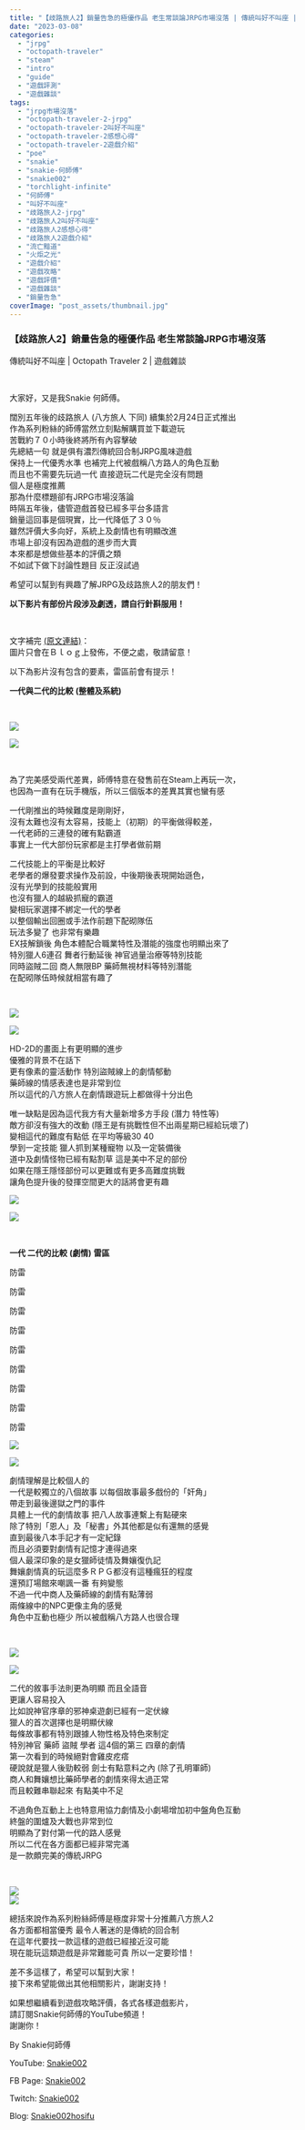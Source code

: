 ```yaml
---
title: "【歧路旅人2】銷量告急的極優作品 老生常談論JRPG市場沒落 | 傳統叫好不叫座 | Octopath Traveler 2 | 遊戲雜談"
date: "2023-03-08"
categories: 
  - "jrpg"
  - "octopath-traveler"
  - "steam"
  - "intro"
  - "guide"
  - "遊戲評測"
  - "遊戲雜談"
tags: 
  - "jrpg市場沒落"
  - "octopath-traveler-2-jrpg"
  - "octopath-traveler-2叫好不叫座"
  - "octopath-traveler-2感想心得"
  - "octopath-traveler-2遊戲介紹"
  - "poe"
  - "snakie"
  - "snakie-何師傅"
  - "snakie002"
  - "torchlight-infinite"
  - "何師傅"
  - "叫好不叫座"
  - "歧路旅人2-jrpg"
  - "歧路旅人2叫好不叫座"
  - "歧路旅人2感想心得"
  - "歧路旅人2遊戲介紹"
  - "流亡黯道"
  - "火炬之光"
  - "遊戲介紹"
  - "遊戲攻略"
  - "遊戲評價"
  - "遊戲雜談"
  - "銷量告急"
coverImage: "post_assets/thumbnail.jpg"
---
```


### 【歧路旅人2】銷量告急的極優作品 老生常談論JRPG市場沒落  
傳統叫好不叫座 | Octopath Traveler 2 | 遊戲雜談

  
   

  
大家好，又是我Snakie 何師傅。  

  
闊別五年後的歧路旅人 (八方旅人 下同) 續集於2月24日正式推出  
作為系列粉絲的師傅當然立刻點解購買並下載遊玩  
苦戰約７０小時後終將所有內容擊破  
先總結一句 就是俱有濃烈傳統回合制JRPG風味遊戲  
保持上一代優秀水準 也補完上代被戲稱八方路人的角色互動  
而且也不需要先玩過一代 直接遊玩二代是完全沒有問題  
個人是極度推薦  
那為什麼標題卻有JRPG市場沒落論  
時隔五年後，儘管遊戲首發已經多平台多語言  
銷量這回事是個現實，比一代降低了３０％  
雖然評價大多向好，系統上及劇情也有明顯改進  
市場上卻沒有因為遊戲的進步而大賣  
本來都是想做些基本的評價之類  
不如試下做下討論性題目 反正沒試過  

  
希望可以幫到有興趣了解JRPG及歧路旅人2的朋友們！  

  
**以下影片有部份片段涉及劇透，請自行針斟服用！**  

  
   

  
文字補完 [(原文連結)](https://snakie002hosifu.blog/ot2-intro/)：  
圖片只會在Ｂｌｏｇ上發佈，不便之處，敬請留意！  

  
以下為影片沒有包含的要素，雷區前會有提示！  

  
**一代與二代的比較** **(****整體及系統****)**  

  
   

  
![](post_assets/1-3-1024x576.jpg)  

  
![](post_assets/1-8-1024x576.jpg)  

  
   

  
為了完美感受兩代差異，師傅特意在發售前在Steam上再玩一次，  
也因為一直有在玩手機版，所以三個版本的差異其實也蠻有感  

  
一代剛推出的時候難度是剛剛好，  
沒有太難也沒有太容易，技能上（初期）的平衡做得較差，  
一代老師的三連發的確有點霸道  
事實上一代大部份玩家都是主打學者做前期  

  
二代技能上的平衡是比較好  
老學者的爆發要求操作及前設，中後期後表現開始遜色，  
沒有光學到的技能般實用  
也沒有獵人的越級抓寵的霸道  
變相玩家選擇不綁定一代的學者  
以整個輸出回圈或手法作前題下配砌隊伍  
玩法多變了 也非常有樂趣  
EX技解鎖後 角色本體配合職業特性及潛能的強度也明顯出來了  
特別獵人6連召 舞者行動延後 神官過量治療等特別技能  
同時盜賊二回 商人無限BP 藥師無視材料等特別潛能  
在配砌隊伍時候就相當有趣了  

  
   

  
![](post_assets/2023-02-24-18-50-04.mp4_snapshot_00.02.300-1024x576.jpg)  

  
![](post_assets/2023-03-08-21-36-18.mp4_snapshot_00.00.885-1024x576.jpg)  

  
HD-2D的畫面上有更明顯的進步  
優雅的背景不在話下  
更有像素的靈活動作 特別盜賊線上的劇情郁動  
藥師線的情感表達也是非常到位  
所以這代的八方旅人在劇情跟遊玩上都做得十分出色  

  
唯一缺點是因為這代我方有大量新增多方手段 (潛力 特性等)  
敵方卻沒有強大的改動 (隱王是有挑戰性但不出兩星期已經給玩壞了)  
變相這代的難度有點低 在平均等級30 40  
學到一定技能 獵人抓到某種寵物 以及一定裝備後  
道中及劇情怪物已經有點割草 這是美中不足的部份  
如果在隱王隱怪部份可以更難或有更多高難度挑戰  
讓角色提升後的發揮空間更大的話將會更有趣  

  
![](post_assets/2023-02-24-20-25-33.mp4_snapshot_01.04.26.749-1024x576.jpg)  

  
![](post_assets/2023-02-27-02-05-48.mp4_snapshot_34.28.406-1024x576.jpg)  

  
   

  
**一代 二代的比較** **(****劇情****)** **雷區**  

  
防雷  

  
防雷  

  
防雷  

  
防雷  

  
防雷  

  
防雷  

  
防雷  

  
防雷  

  
防雷  

  
![](post_assets/1-7-1024x576.jpg)  

  
![](post_assets/1-1-1024x576.jpg)  

  
劇情理解是比較個人的  
一代是較獨立的八個故事 以每個故事最多戲份的「奸角」  
帶走到最後邊獄之門的事件  
具體上一代的劇情故事 把八人故事連繫上有點硬來  
除了特別「恩人」及「秘書」外其他都是似有還無的感覺  
直到最後八本手記才有一定紀錄  
而且必須要對劇情有記憶才連得過來  
個人最深印象的是女獵師徒情及舞孃復仇記  
舞孃劇情真的玩這麼多ＲＰＧ都沒有這種瘋狂的程度  
還預訂場館來嘲諷一番 有夠變態  
不過一代中商人及藥師線的劇情有點薄弱  
兩條線中的NPC更像主角的感覺  
角色中互動也極少 所以被戲稱八方路人也很合理  

  
   

  
![](post_assets/1-5-1024x576.jpg)  

  
![](post_assets/2023-03-03-18-31-46.mp4_snapshot_00.13.07.574-1024x576.jpg)  

  
  
二代的敘事手法則更為明顯 而且全語音  
更讓人容易投入  
比如說神官序章的邪神桌遊劇已經有一定伏線  
獵人的首次選擇也是明顯伏線  
每條故事都有特別跟據人物性格及特色來制定  
特別神官 藥師 盜賊 學者 這4個的第三 四章的劇情  
第一次看到的時候絕對會雞皮疙瘩  
硬說就是獵人後勁較弱 劍士有點意料之內 (除了孔明軍師)  
商人和舞孃想比藥師學者的劇情來得太過正常  
而且較難串聯起來 有點美中不足  

  
不過角色互動上上也特意用協力劇情及小劇場增加初中盤角色互動  
終盤的圍爐及大戰也非常到位  
明顯為了對付第一代的路人感覺  
所以二代在各方面都已經非常完滿  
是一款頗完美的傳統JRPG  

  
   

  
![](post_assets/2023-03-03-14-21-04.mp4_snapshot_18.27.133-1024x576.jpg)  
![](post_assets/1-4-1024x576.jpg)  

  
總括來說作為系列粉絲師傅是極度非常十分推薦八方旅人2  
各方面都相當優秀 最令人著迷的是傳統的回合制  
在這年代要找一款這樣的遊戲已經接近沒可能  
現在能玩這類遊戲是非常難能可貴 所以一定要珍惜！  

  
差不多這樣了，希望可以幫到大家！  
接下來希望能做出其他相關影片，謝謝支持！  

  
如果想繼續看到遊戲攻略評價，各式各樣遊戲影片，  
請訂閱Snakie何師傅的YouTube頻道！  
謝謝你！  

  
By Snakie何師傅  

  
YouTube: [Snakie002](https://www.youtube.com/channel/UCDOMLG_RBSoqVHK3sIYJeLA)  

  
FB Page: [Snakie002](https://www.facebook.com/Snakie002/)  

  
Twitch: [Snakie002](https://www.twitch.tv/snakie002/)  

  
Blog: [Snakie002hosifu](https://snakie002hosifu.blog/)

